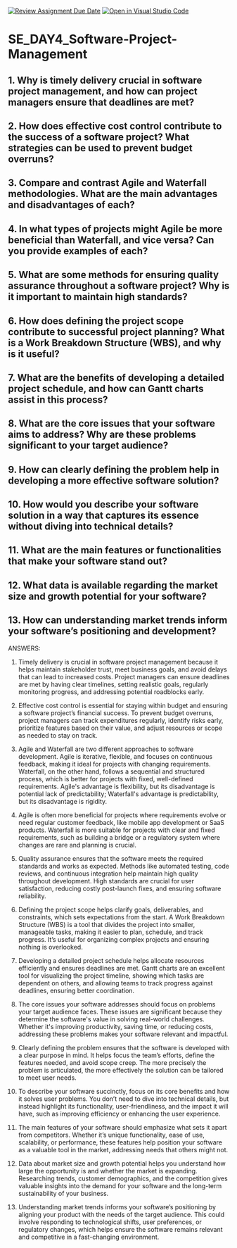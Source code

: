[![Review Assignment Due Date](https://classroom.github.com/assets/deadline-readme-button-22041afd0340ce965d47ae6ef1cefeee28c7c493a6346c4f15d667ab976d596c.svg)](https://classroom.github.com/a/9pw6JKcu)
[![Open in Visual Studio Code](https://classroom.github.com/assets/open-in-vscode-2e0aaae1b6195c2367325f4f02e2d04e9abb55f0b24a779b69b11b9e10269abc.svg)](https://classroom.github.com/online_ide?assignment_repo_id=18601516&assignment_repo_type=AssignmentRepo)
# SE_DAY4_Software-Project-Management
## 1. Why is timely delivery crucial in software project management, and how can project managers ensure that deadlines are met?
## 2. How does effective cost control contribute to the success of a software project? What strategies can be used to prevent budget overruns?
## 3. Compare and contrast Agile and Waterfall methodologies. What are the main advantages and disadvantages of each?
## 4. In what types of projects might Agile be more beneficial than Waterfall, and vice versa? Can you provide examples of each?
## 5. What are some methods for ensuring quality assurance throughout a software project? Why is it important to maintain high standards?
## 6. How does defining the project scope contribute to successful project planning? What is a Work Breakdown Structure (WBS), and why is it useful?
## 7. What are the benefits of developing a detailed project schedule, and how can Gantt charts assist in this process?
## 8. What are the core issues that your software aims to address? Why are these problems significant to your target audience?
## 9. How can clearly defining the problem help in developing a more effective software solution?
## 10. How would you describe your software solution in a way that captures its essence without diving into technical details?
## 11. What are the main features or functionalities that make your software stand out?
## 12. What data is available regarding the market size and growth potential for your software?
## 13. How can understanding market trends inform your software’s positioning and development?

ANSWERS: 
1. Timely delivery is crucial in software project management because it helps maintain stakeholder trust, meet business goals, and avoid delays that can lead to increased costs. Project managers can ensure deadlines are met by having clear timelines, setting realistic goals, regularly monitoring progress, and addressing potential roadblocks early.

2. Effective cost control is essential for staying within budget and ensuring a software project’s financial success. To prevent budget overruns, project managers can track expenditures regularly, identify risks early, prioritize features based on their value, and adjust resources or scope as needed to stay on track.

3. Agile and Waterfall are two different approaches to software development. Agile is iterative, flexible, and focuses on continuous feedback, making it ideal for projects with changing requirements. Waterfall, on the other hand, follows a sequential and structured process, which is better for projects with fixed, well-defined requirements. Agile's advantage is flexibility, but its disadvantage is potential lack of predictability; Waterfall's advantage is predictability, but its disadvantage is rigidity.

4. Agile is often more beneficial for projects where requirements evolve or need regular customer feedback, like mobile app development or SaaS products. Waterfall is more suitable for projects with clear and fixed requirements, such as building a bridge or a regulatory system where changes are rare and planning is crucial.

5. Quality assurance ensures that the software meets the required standards and works as expected. Methods like automated testing, code reviews, and continuous integration help maintain high quality throughout development. High standards are crucial for user satisfaction, reducing costly post-launch fixes, and ensuring software reliability.

6. Defining the project scope helps clarify goals, deliverables, and constraints, which sets expectations from the start. A Work Breakdown Structure (WBS) is a tool that divides the project into smaller, manageable tasks, making it easier to plan, schedule, and track progress. It’s useful for organizing complex projects and ensuring nothing is overlooked.

7. Developing a detailed project schedule helps allocate resources efficiently and ensures deadlines are met. Gantt charts are an excellent tool for visualizing the project timeline, showing which tasks are dependent on others, and allowing teams to track progress against deadlines, ensuring better coordination.

8. The core issues your software addresses should focus on problems your target audience faces. These issues are significant because they determine the software's value in solving real-world challenges. Whether it's improving productivity, saving time, or reducing costs, addressing these problems makes your software relevant and impactful.

9. Clearly defining the problem ensures that the software is developed with a clear purpose in mind. It helps focus the team’s efforts, define the features needed, and avoid scope creep. The more precisely the problem is articulated, the more effectively the solution can be tailored to meet user needs.

10. To describe your software succinctly, focus on its core benefits and how it solves user problems. You don’t need to dive into technical details, but instead highlight its functionality, user-friendliness, and the impact it will have, such as improving efficiency or enhancing the user experience.

11. The main features of your software should emphasize what sets it apart from competitors. Whether it’s unique functionality, ease of use, scalability, or performance, these features help position your software as a valuable tool in the market, addressing needs that others might not.

12. Data about market size and growth potential helps you understand how large the opportunity is and whether the market is expanding. Researching trends, customer demographics, and the competition gives valuable insights into the demand for your software and the long-term sustainability of your business.

13. Understanding market trends informs your software’s positioning by aligning your product with the needs of the target audience. This could involve responding to technological shifts, user preferences, or regulatory changes, which helps ensure the software remains relevant and competitive in a fast-changing environment.
